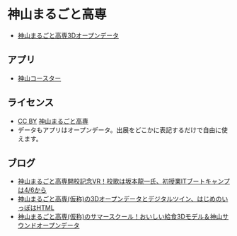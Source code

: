 # 神山まるごと高専

- [神山まるごと高専3Dオープンデータ](https://kamiyama-kosen.github.io/3d-opendata/)

## アプリ

- [神山コースター](https://code4fukui.github.io/vr-tojinbo/kamiyamacoaster.html)

## ライセンス

- <a href=https://creativecommons.org/licenses/by/4.0/deed.ja>CC BY</a> <a href=https://kamiyama-marugoto.com/>神山まるごと高専</a>
- データもアプリはオープンデータ。出展をどこかに表記するだけで自由に使えます。

## ブログ

- [神山まるごと高専開校記念VR！校歌は坂本龍一氏、初授業ITブートキャンプは4/6から](https://fukuno.jig.jp/3903)
- [神山まるごと高専(仮称)の3Dオープンデータとデジタルツイン、はじめのいっぽはHTML](https://fukuno.jig.jp/3538)
- [神山まるごと高専(仮称)のサマースクール！おいしい給食3Dモデル＆神山サウンドオープンデータ](https://fukuno.jig.jp/3662)
